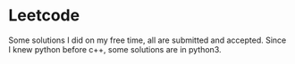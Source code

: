 # Leetcode

Some solutions I did on my free time, all are submitted and accepted.
Since I knew python before c++, some solutions are in python3.
